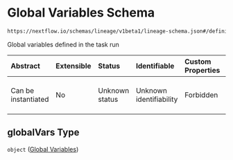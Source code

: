 # Global Variables Schema

```txt
https://nextflow.io/schemas/lineage/v1beta1/lineage-schema.json#/definitions/TaskRun/properties/globalVars
```

Global variables defined in the task run

| Abstract            | Extensible | Status         | Identifiable            | Custom Properties | Additional Properties | Access Restrictions | Defined In                                                                                                   |
| :------------------ | :--------- | :------------- | :---------------------- | :---------------- | :-------------------- | :------------------ | :----------------------------------------------------------------------------------------------------------- |
| Can be instantiated | No         | Unknown status | Unknown identifiability | Forbidden         | Allowed               | none                | [nextflow-lineage-v1beta1-schema.json\*](../out/nextflow-lineage-v1beta1-schema.json "open original schema") |

## globalVars Type

`object` ([Global Variables](nextflow-lineage-v1beta1-schema-definitions-taskrun-properties-global-variables.md))
